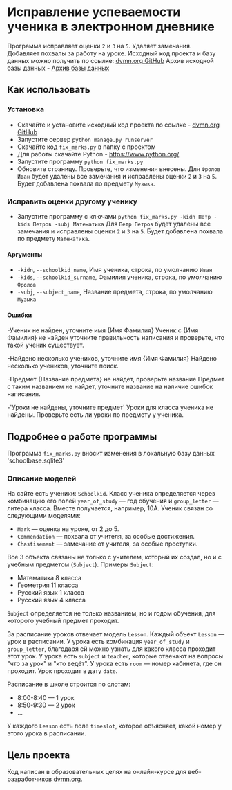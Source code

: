 # Исправление успеваемости ученика в электронном дневнике

Программа исправляет оценки `2` и `3` на `5`. Удаляет замечания. Добавляет похвалы за работу на уроке.
Исходный код проекта и базу данных можно получить по ссылке: [dvmn.org GitHub](https://github.com/devmanorg/e-diary "dvmn.org GitHub")
Архив исходной базы данных - [Архив базы данных](https://dvmn.org/filer/canonical/1562234129/166/  "Архив базы данных") 

## Как использовать

### Установка

- Скачайте и установите исходный код проекта по ссылке - [dvmn.org GitHub](https://github.com/devmanorg/e-diary "dvmn.org GitHub") 
- Запустите сервер `python manage.py runserver`
- Скачайте код `fix_marks.py` в папку с проектом
- Для работы скачайте Python - https://www.python.org/
- Запустите программу `python fix_marks.py`
- Обновите страницу. Проверьте, что изменения внесены.
Для `Фролов Иван` будет удалены все замечания и исправлены оценки `2` и `3` на `5`. Будет добавлена похвала по предмету `Музыка`.

### Исправить оценки другому ученику

- Запустите программу с ключами `python fix_marks.py -kidn Петр -kids Петров -subj Математика`
Для `Петр Петров` будет удалены все замечания и исправлены оценки `2` и `3` на `5`. Будет добавлена похвала по предмету `Математика`.

#### Аргументы

- `-kidn`, `--schoolkid_name`, Имя ученика, строка, по умолчанию `Иван`
- `-kids`, `--schoolkid_surname`, Фамилия ученика, строка, по умолчанию `Фролов`
- `-subj`, `--subject_name`, Название предмета, строка, по умолчанию `Музыка`

#### Ошибки

-Ученик не найден, уточните имя {Имя Фамилия}
Ученик с {Имя Фамилия} не найден уточните правильность написания и проверьте, что такой ученик существует.

-Найдено несколько учеников, уточните имя {Имя Фамилия}
Найдено несколько учеников, уточните поиск.

-Предмет {Название предмета} не найдет, проверьте название
Предмет с таким названием не найдет, уточните название на наличие ошибок написания.

-'Уроки не найдены, уточните предмет'
Уроки для класса ученика не найдены. Проверьте есть ли уроки по предмету у ученика.

## Подробнее о работе программы

Программа `fix_marks.py` вносит изменения в локальную базу данных 'schoolbase.sqlite3'

### Описание моделей

На сайте есть ученики: `Schoolkid`. Класс ученика определяется через комбинацию его полей `year_of_study` — год обучения и `group_letter` — литера класса. Вместе получается, например, 10А. Ученик связан со следующими моделями:

- `Mark` — оценка на уроке, от 2 до 5.
- `Commendation` — похвала от учителя, за особые достижения.
- `Chastisement` — замечание от учителя, за особые проступки.

Все 3 объекта связаны не только с учителем, который их создал, но и с учебным предметом (`Subject`). Примеры `Subject`:

- Математика 8 класса
- Геометрия 11 класса
- Русский язык 1 класса
- Русский язык 4 класса

`Subject` определяется не только названием, но и годом обучения, для которого учебный предмет проходит.

За расписание уроков отвечает модель `Lesson`. Каждый объект `Lesson` — урок в расписании. У урока есть комбинация `year_of_study` и `group_letter`, благодаря ей можно узнать для какого класса проходит этот урок. У урока есть `subject` и `teacher`, которые отвечают на вопросы "что за урок" и "кто ведёт". У урока есть `room` — номер кабинета, где он проходит. Урок проходит в дату `date`.

Расписание в школе строится по слотам:

- 8:00-8:40 — 1 урок
- 8:50-9:30 — 2 урок
- ...

У каждого `Lesson` есть поле `timeslot`, которое объясняет, какой номер у этого урока в расписании.


## Цель проекта

Код написан в образовательных целях на онлайн-курсе для веб-разработчиков [dvmn.org](https://dvmn.org/).